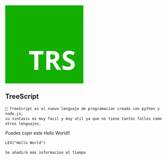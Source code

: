 ### <img width="250px" align="center" src="https://github.com/Soft-wiloux/TreeScript/blob/main/TRS.png?raw=true">

## TreeScript
```
🎈 TreeScript es el nuevo lenguaje de programacion creado con python y node.js,
su sintaxis es muy facil y muy util ya que no tiene tantos fallos como otros lenguajes.
```
Puedes cojer este Hello World!!
```
LEX("Hello World")
```

`
Se añadirá más informacion al tiempo
`
